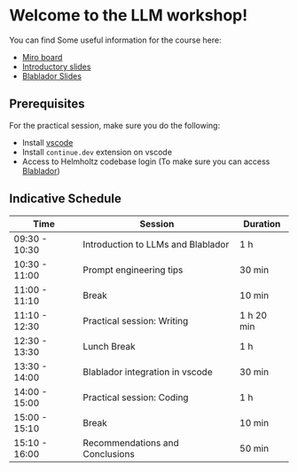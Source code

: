 # Welcome to the LLM workshop!

You can find Some useful information for the course here:
- [Miro board](https://miro.com/app/board/uXjVINXFGTk=/)
- [Introductory slides](https://docs.google.com/presentation/d/1ANKdB7gMcyBa6_mNEIAjNgFSEyRYn7lGQ9Gu6yU96WA/edit?usp=sharing)
- [Blablador Slides](TODO)

## Prerequisites
For the practical session, make sure you do the following:
- Install [vscode](https://code.visualstudio.com/)
- Install `continue.dev` extension on vscode
- Access to Helmholtz codebase login (To make sure you can access [Blablador](https://helmholtz-blablador.fz-juelich.de/))

## Indicative Schedule

| Time           | Session                                  | Duration   |
|----------------|------------------------------------------|------------|
| 09:30 - 10:30  | Introduction to LLMs and Blablador       | 1 h        |
| 10:30 - 11:00  | Prompt engineering tips                  | 30 min     |
| 11:00 - 11:10  | Break                                    | 10 min     |
| 11:10 - 12:30  | Practical session: Writing               | 1 h 20 min |
| 12:30 - 13:30  | Lunch Break                              | 1 h        |
| 13:30 - 14:00  | Blablador integration in vscode          | 30 min     |
| 14:00 - 15:00  | Practical session: Coding                | 1 h        |
| 15:00 - 15:10  | Break                                    | 10 min     |
| 15:10 - 16:00   |Recommendations and Conclusions          | 50 min     |
